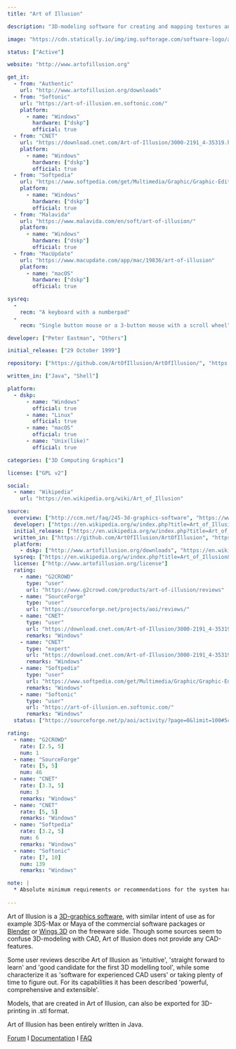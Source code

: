 ```yaml
---
title: "Art of Illusion"

description: "3D-modeling software for creating and mapping textures and rendering both, still images and animations."

image: "https://cdn.statically.io/img/img.softorage.com/software-logo/art-of-illusion.png?h=64"

status: ["Active"]

website: "http://www.artofillusion.org"

get_it:
  - from: "Authentic"
    url: "http://www.artofillusion.org/downloads"
  - from: "Softonic"
    url: "https://art-of-illusion.en.softonic.com/"
    platform:
      - name: "Windows"
        hardware: ["dskp"]
        official: true
  - from: "CNET"
    url: "https://download.cnet.com/Art-of-Illusion/3000-2191_4-35319.html"
    platform:
      - name: "Windows"
        hardware: ["dskp"]
        official: true
  - from: "Softpedia"
    url: "https://www.softpedia.com/get/Multimedia/Graphic/Graphic-Editors/Art-of-Illusion.shtml"
    platform:
      - name: "Windows"
        hardware: ["dskp"]
        official: true
  - from: "Malavida"
    url: "https://www.malavida.com/en/soft/art-of-illusion/"
    platform:
      - name: "Windows"
        hardware: ["dskp"]
        official: true
  - from: "MacUpdate"
    url: "https://www.macupdate.com/app/mac/19836/art-of-illusion"
    platform:
      - name: "macOS"
        hardware: ["dskp"]
        official: true

sysreq:
  -
    recm: "A keyboard with a numberpad"
  -
    recm: "Single button mouse or a 3-button mouse with a scroll wheel"

developer: ["Peter Eastman", "Others"]

initial_release: ["29 October 1999"]

repository: ["https://github.com/ArtOfIllusion/ArtOfIllusion/", "https://sourceforge.net/projects/aoi/"]

written_in: ["Java", "Shell"]

platform:
  - dskp:
      - name: "Windows"
        official: true
      - name: "Linux"
        official: true
      - name: "macOS"
        official: true
      - name: "Unix(like)"
        official: true

categories: ["3D Computing Graphics"]

license: ["GPL v2"]

social:
  - name: "Wikipedia"
    url: "https://en.wikipedia.org/wiki/Art_of_Illusion"

source:
  overview: ["http://ccm.net/faq/245-3d-graphics-software", "https://www.3dprinter.net/art-illusion-review", "https://www.sculpteo.com/blog/2017/04/05/top-19-of-the-best-free-cad-software/", "http://reprap.org/wiki/Art_of_illusion", "http://www.artofillusion.org/docs/AoI%20Manual/contents.html", "http://saisa.eu/blogs/Guidance/?p=1244", "http://www.macworld.co.uk/download/audio-video-photo/art-illusion-303-3330331/", "https://sourceforge.net/p/aoi/wiki/Home/"]
  developer: ["https://en.wikipedia.org/w/index.php?title=Art_of_Illusion&oldid=858254872", "https://sourceforge.net/projects/aoi/", "https://github.com/ArtOfIllusion/ArtOfIllusion/graphs/contributors", "https://sourceforge.net/p/aoi/wiki/Home/"]
  initial_release: ["https://en.wikipedia.org/w/index.php?title=Art_of_Illusion&oldid=858254872", "https://sourceforge.net/projects/aoi/files/ArtOfIllusion/", "http://www.artofillusion.org/history"]
  written_in: ["https://github.com/ArtOfIllusion/ArtOfIllusion", "https://en.wikipedia.org/w/index.php?title=Art_of_Illusion&oldid=858254872"]
  platform:
    - dskp: ["http://www.artofillusion.org/downloads", "https://en.wikipedia.org/w/index.php?title=Art_of_Illusion&oldid=858254872"]
  sysreq: ["https://en.wikipedia.org/w/index.php?title=Art_of_Illusion&oldid=858254872"]
  license: ["http://www.artofillusion.org/license"]
  rating:
    - name: "G2CROWD"
      type: "user"
      url: "https://www.g2crowd.com/products/art-of-illusion/reviews"
    - name: "SourceForge"
      type: "user"
      url: "https://sourceforge.net/projects/aoi/reviews/"
    - name: "CNET"
      type: "user"
      url: "https://download.cnet.com/Art-of-Illusion/3000-2191_4-35319.html"
      remarks: "Windows"
    - name: "CNET"
      type: "expert"
      url: "https://download.cnet.com/Art-of-Illusion/3000-2191_4-35319.html"
      remarks: "Windows"
    - name: "Softpedia"
      type: "user"
      url: "https://www.softpedia.com/get/Multimedia/Graphic/Graphic-Editors/Art-of-Illusion.shtml"
      remarks: "Windows"
    - name: "Softonic"
      type: "user"
      url: "https://art-of-illusion.en.softonic.com/"
      remarks: "Windows"
  status: ["https://sourceforge.net/p/aoi/activity/?page=0&limit=100#5c21dbd6ee24ca4d526b7563"]

rating:
  - name: "G2CROWD"
    rate: [2.5, 5]
    num: 1
  - name: "SourceForge"
    rate: [5, 5]
    num: 46
  - name: "CNET"
    rate: [3.3, 5]
    num: 3
    remarks: "Windows"
  - name: "CNET"
    rate: [5, 5]
    remarks: "Windows"
  - name: "Softpedia"
    rate: [3.2, 5]
    num: 6
    remarks: "Windows"
  - name: "Softonic"
    rate: [7, 10]
    num: 139
    remarks: "Windows"

note: |
  * Absolute minimum requirements or recommendations for the system hardware have not been declared.
  
---
```

  Art of Illusion is a [3D-graphics software](/categories/3d-computing-graphics), with similar intent of use as for example 3DS-Max or Maya of the commercial software packages or [Blender](/software/blender) or [Wings 3D](/software/wings-3d) on the freeware side. Though some sources seem to confuse 3D-modeling with CAD, Art of Illusion does not provide any CAD-features.
  
  Some user reviews describe Art of Illusion as 'intuitive', 'straight forward to learn' and 'good candidate for the first 3D modelling tool', while some characterize it as 'software for experienced CAD users' or taking plenty of time to figure out. For its capabilities it has been described 'powerful, comprehensive and extensible'.
  
  Models, that are created in Art of Illusion, can also be exported for 3D-printing in .stl format.
  
  Art of Illusion has been entirely written in Java.
  
  [Forum](https://sourceforge.net/p/aoi/discussion/)  I  [Documentation](http://www.artofillusion.org/documentation)  I  [FAQ](http://www.artofillusion.org/faq)
  




